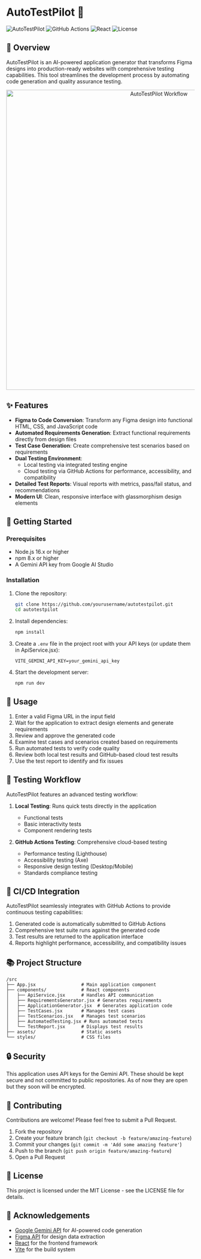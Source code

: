# AutoTestPilot 🚀

![AutoTestPilot](https://img.shields.io/badge/Status-Beta-blue)
![GitHub Actions](https://img.shields.io/badge/CI/CD-GitHub_Actions-2088FF)
![React](https://img.shields.io/badge/React-18-61DAFB)
![License](https://img.shields.io/badge/License-MIT-green)

## 🌟 Overview

AutoTestPilot is an AI-powered application generator that transforms Figma designs into production-ready websites with comprehensive testing capabilities. This tool streamlines the development process by automating code generation and quality assurance testing.

<p align="center">
  <img src="docs/workflow.png" alt="AutoTestPilot Workflow" width="800">
</p>

## ✨ Features

- **Figma to Code Conversion**: Transform any Figma design into functional HTML, CSS, and JavaScript code
- **Automated Requirements Generation**: Extract functional requirements directly from design files
- **Test Case Generation**: Create comprehensive test scenarios based on requirements
- **Dual Testing Environment**: 
  - Local testing via integrated testing engine
  - Cloud testing via GitHub Actions for performance, accessibility, and compatibility
- **Detailed Test Reports**: Visual reports with metrics, pass/fail status, and recommendations
- **Modern UI**: Clean, responsive interface with glassmorphism design elements

## 🚀 Getting Started

### Prerequisites

- Node.js 16.x or higher
- npm 8.x or higher
- A Gemini API key from Google AI Studio

### Installation

1. Clone the repository:
   ```bash
   git clone https://github.com/yourusername/autotestpilot.git
   cd autotestpilot
   ```

2. Install dependencies:
   ```bash
   npm install
   ```

3. Create a `.env` file in the project root with your API keys (or update them in ApiService.jsx):
   ```
   VITE_GEMINI_API_KEY=your_gemini_api_key
   ```

4. Start the development server:
   ```bash
   npm run dev
   ```

## 🔧 Usage

1. Enter a valid Figma URL in the input field
2. Wait for the application to extract design elements and generate requirements
3. Review and approve the generated code
4. Examine test cases and scenarios created based on requirements
5. Run automated tests to verify code quality
6. Review both local test results and GitHub-based cloud test results
7. Use the test report to identify and fix issues

## 🧪 Testing Workflow

AutoTestPilot features an advanced testing workflow:

1. **Local Testing**: Runs quick tests directly in the application
   - Functional tests
   - Basic interactivity tests
   - Component rendering tests

2. **GitHub Actions Testing**: Comprehensive cloud-based testing
   - Performance testing (Lighthouse)
   - Accessibility testing (Axe)
   - Responsive design testing (Desktop/Mobile)
   - Standards compliance testing

## 🔄 CI/CD Integration

AutoTestPilot seamlessly integrates with GitHub Actions to provide continuous testing capabilities:

1. Generated code is automatically submitted to GitHub Actions
2. Comprehensive test suite runs against the generated code
3. Test results are returned to the application interface
4. Reports highlight performance, accessibility, and compatibility issues

## 📚 Project Structure

```
/src
├── App.jsx                 # Main application component
├── components/             # React components
│   ├── ApiService.jsx      # Handles API communication
│   ├── RequirementsGenerator.jsx # Generates requirements
│   ├── ApplicationGenerator.jsx  # Generates application code
│   ├── TestCases.jsx       # Manages test cases
│   ├── TestScenarios.jsx   # Manages test scenarios
│   ├── AutomatedTesting.jsx # Runs automated tests
│   └── TestReport.jsx      # Displays test results
├── assets/                 # Static assets
└── styles/                 # CSS files
```

## 🔒 Security

This application uses API keys for the Gemini API. These should be kept secure and not committed to public repositories. As of now they are open but they soon will be encrypted.

## 🤝 Contributing

Contributions are welcome! Please feel free to submit a Pull Request.

1. Fork the repository
2. Create your feature branch (`git checkout -b feature/amazing-feature`)
3. Commit your changes (`git commit -m 'Add some amazing feature'`)
4. Push to the branch (`git push origin feature/amazing-feature`)
5. Open a Pull Request

## 📄 License

This project is licensed under the MIT License - see the LICENSE file for details.

## 🙏 Acknowledgements

- [Google Gemini API](https://ai.google.dev/docs) for AI-powered code generation
- [Figma API](https://www.figma.com/developers/api) for design data extraction
- [React](https://reactjs.org/) for the frontend framework
- [Vite](https://vitejs.dev/) for the build system
